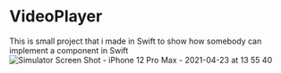 # VideoPlayer
This is small project that i made in Swift to show how somebody can implement a component in Swift
![Simulator Screen Shot - iPhone 12 Pro Max - 2021-04-23 at 13 55 40](https://user-images.githubusercontent.com/79055304/115862791-3a1ef600-a43d-11eb-959c-1526fffa4df4.png)

